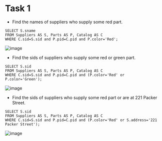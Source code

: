 #  Task 1
- Find the names of suppliers who supply some red part. 
```
SELECT S.sname
FROM Suppliers AS S, Parts AS P, Catalog AS C
WHERE C.sid=S.sid and P.pid=C.pid and P.color='Red';
```
![image](https://user-images.githubusercontent.com/54617201/161285672-a99b4fcc-1171-4728-96aa-a74f5793e158.png)

- Find the sids of suppliers who supply some red or green part. 
```
SELECT S.sid
FROM Suppliers AS S, Parts AS P, Catalog AS C
WHERE C.sid=S.sid and P.pid=C.pid and (P.color='Red' or P.color='Green');
```
![image](https://user-images.githubusercontent.com/54617201/161285956-1dfbabdf-28f7-49d7-a8da-e0e21d00b028.png)

- Find the sids of suppliers who supply some red part or are at 221 Packer Street. 
```
SELECT S.sid
FROM Suppliers AS S, Parts AS P, Catalog AS C
WHERE C.sid=S.sid and P.pid=C.pid and (P.color='Red' or S.address='221 Packer Street');
```
![image](https://user-images.githubusercontent.com/54617201/161286325-1af92adb-d7a7-4380-b00e-04902654f293.png)

